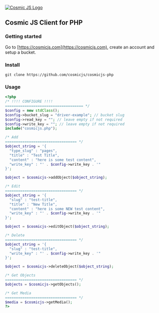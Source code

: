 [![Cosmic JS Logo](https://cosmicjs.com/images/marketing/logo-w-brand.jpg)](https://cosmicjs.com/)
## Cosmic JS Client for PHP

### Getting started
Go to [https://cosmicjs.com](https://cosmicjs.com), create an account and setup a bucket.

### Install
```
git clone https://github.com/cosmicjs/cosmicjs-php
```
### Usage
```php
<?php
/* !!!! CONFIGURE !!!!
==================================== */
$config = new stdClass();
$config->bucket_slug = "driver-example"; // bucket slug
$config->read_key = ""; // leave empty if not required
$config->write_key = ""; // leave empty if not required
include("cosmicjs.php");

/* Add
================================= */
$object_string = '{
  "type_slug" : "pages",
  "title" : "Test Title",
  "content" : "here is some test content",
  "write_key" : "' . $config->write_key . '"
}';

$object = $cosmicjs->addObject($object_string);

/* Edit
================================= */
$object_string = '{
  "slug" : "test-title",
  "title" : "New Title",
  "content" : "here is some NEW test content",
  "write_key" : "' . $config->write_key . '"
}';

$object = $cosmicjs->editObject($object_string);

/* Delete
================================= */
$object_string = '{
  "slug" : "test-title",
  "write_key" : "' . $config->write_key . '"
}';

$object = $cosmicjs->deleteObject($object_string);

/* Get Objects
================================= */
$objects = $cosmicjs->getObjects();

/* Get Media
================================= */
$media = $cosmicjs->getMedia();
?>
```
